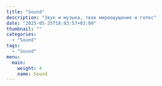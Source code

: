 ```yaml
---
title: "Sound"
description: "Звук и музыка, твое мироощущение и голос"
date: "2025-05-25T18:03:57+03:00"
thumbnail: ""
categories:
  - "Sound"
tags:
  - "Sound"
menu:
  main:
    weight: 4
    name: Sound
---
```

